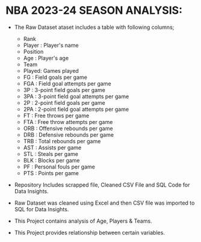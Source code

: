 # NBA 2023-24 SEASON ANALYSIS:

- The Raw Dataset ataset includes a table with following columns;
  * Rank
  * Player : Player's name
  * Position
  * Age : Player's age
  * Team
  * Played: Games played
  * FG : Field goals per game
  * FGA : Field goal attempts per game
  * 3P : 3-point field goals per game
  * 3PA : 3-point field goal attempts per game
  * 2P : 2-point field goals per game
  * 2PA : 2-point field goal attempts per game
  * FT : Free throws per game
  * FTA : Free throw attempts per game
  * ORB : Offensive rebounds per game
  * DRB : Defensive rebounds per game
  * TRB : Total rebounds per game
  * AST : Assists per game
  * STL : Steals per game
  * BLK : Blocks per game
  * PF : Personal fouls per game
  * PTS : Points per game

- Repository Includes scrapped file, Cleaned CSV File and SQL Code for Data Insights.
- Raw Dataset was cleaned using Excel and then CSV file was imported to SQL for Data Insights.
- This Project contains analysis of Age, Players & Teams.
- This Project provides relationship between certain variables.
